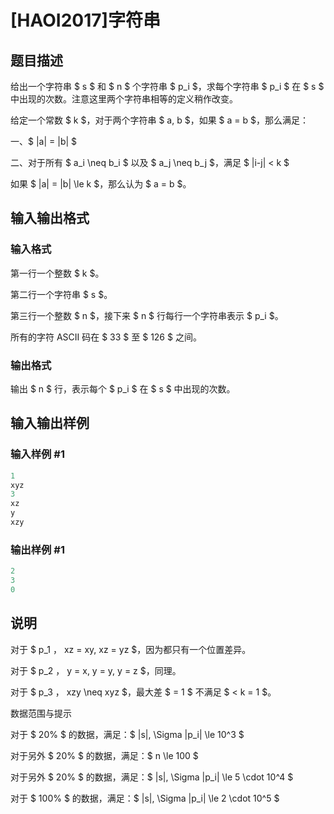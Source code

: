 # [HAOI2017]字符串

## 题目描述

给出一个字符串 $ s $ 和 $ n $ 个字符串 $ p_i $，求每个字符串 $ p_i $ 在 $ s $ 中出现的次数。注意这里两个字符串相等的定义稍作改变。

给定一个常数 $ k $，对于两个字符串 $ a, b $，如果 $ a = b $，那么满足：

一、$ |a| = |b| $

二、对于所有 $ a_i \neq b_i $ 以及 $ a_j \neq b_j $，满足 $ |i-j| < k $

如果 $ |a| = |b| \le k $，那么认为 $ a = b $。

## 输入输出格式

### 输入格式

第一行一个整数 $ k $。

第二行一个字符串 $ s $。

第三行一个整数 $ n $，接下来 $ n $ 行每行一个字符串表示 $ p_i $。

所有的字符 ASCII 码在 $ 33 $ 至 $ 126 $ 之间。

### 输出格式

输出 $ n $ 行，表示每个 $ p_i $ 在 $ s $ 中出现的次数。

## 输入输出样例

### 输入样例 #1

```cpp
1
xyz
3
xz
y
xzy
```


### 输出样例 #1

```cpp
2
3
0
```


## 说明

对于 $ p_1 $，$ xz = xy, xz = yz $，因为都只有一个位置差异。

对于 $ p_2 $，$ y = x, y = y, y = z $，同理。

对于 $ p_3 $，$ xzy \neq xyz $，最大差 $ = 1 $ 不满足 $ < k = 1 $。

数据范围与提示

对于 $ 20\% $ 的数据，满足：$ |s|, \Sigma |p_i| \le 10^3 $

对于另外 $ 20\% $ 的数据，满足：$ n \le 100 $

对于另外 $ 20\% $ 的数据，满足：$ |s|, \Sigma |p_i| \le 5 \cdot 10^4 $

对于 $ 100\% $ 的数据，满足：$ |s|, \Sigma |p_i| \le 2 \cdot 10^5 $

